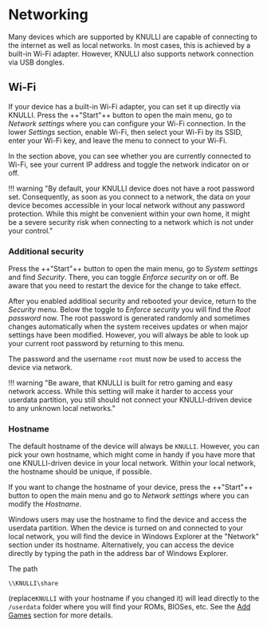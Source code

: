 # Networking

Many devices which are supported by KNULLI are capable of connecting to the internet as well as local networks. In most cases, this is achieved by a built-in Wi-Fi adapter. However, KNULLI also supports network connection via USB dongles.

## Wi-Fi

If your device has a built-in Wi-Fi adapter, you can set it up directly via KNULLI. Press the ++"Start"++ button to open the main menu, go to *Network settings* where you can configure your Wi-Fi connection. In the lower *Settings* section, enable Wi-Fi, then select your Wi-Fi by its SSID, enter your Wi-Fi key, and leave the menu to connect to your Wi-Fi.

In the section above, you can see whether you are currently connected to Wi-Fi, see your current IP address and toggle the network indicator on or off.

!!! warning "By default, your KNULLI device does not have a root password set. Consequently, as soon as you connect to a network, the data on your device becomes accessible in your local network without any password protection. While this might be convenient within your own home, it might be a severe security risk when connecting to a network which is not under your control."

### Additional security

Press the ++"Start"++ button to open the main menu, go to *System settings* and find *Security*. There, you can toggle *Enforce security* on or off. Be aware that you need to restart the device for the change to take effect.

After you enabled additioal security and rebooted your device, return to the *Security* menu. Below the toggle to *Enforce security* you will find the *Root password* now. The root password is generated randomly and sometimes changes automatically when the system receives updates or when major settings have been modified. However, you will always be able to look up your current root password by returning to this menu.

The password and the username `root` must now be used to access the device via network.

!!! warning "Be aware, that KNULLI is built for retro gaming and easy network access. While this setting will make it harder to access your userdata partition, you still should not connect your KNULLI-driven device to any unknown local networks."

### Hostname

The default hostname of the device will always be `KNULLI`. However, you can pick your own hostname, which might come in handy if you have more that one KNULLI-driven device in your local network. Within your local network, the hostname should be unique, if possible.

If you want to change the hostname of your device, press the ++"Start"++ button to open the main menu and go to *Network settings* where you can modify the *Hostname*.

Windows users may use the hostname to find the device and access the userdata partition. When the device is turned on and connected to your local network, you will find the device in Windows Explorer at the "Network" section under its hostname. Alternatively, you can access the device directly by typing the path in the address bar of Windows Explorer.

The path

```
\\KNULLI\share
```

(replace`KNULLI` with your hostname if you changed it) will lead directly to the `/userdata` folder where you will find your ROMs, BIOSes, etc. See the [Add Games](../../play/add-games) section for more details.

